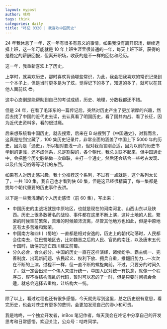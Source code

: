 ```yaml
---
layout: mypost
author: 咕咚
tags: think
categories: daily
title: "咚记 0320 | 我喜欢中国历史"
---
```


24 年我休息了一年，这一年有很多有意义的事情，如果我没有离开职场，继续选择上班，这一年可能就是 10 年上班生涯里很普通的一年，每天上班下班，获得的是稳定的薪酬回报，但离开职场，收获的是不一样的回忆和经历。

这一年，我重新喜欢上了历史。

上学时，就喜欢历史，那时喜欢背诵哪些常识，为此，我会把我喜欢的常识记录到一个本子上，但是当时更多是为了炫，觉得记下的多了，知道的多了，就可以在其他人面前炫 😎。

这中心态倒是能帮助到自己的考试成绩，历史、地理，分数我都还不错。

但是 24 年，在看了毛泽东的一篇传记后，突然对历史产生了更加浓厚的兴趣，然后去找了中国的近代史去读，去认真看了明国历史，看了国共内战、看了长征，因为近代史资料多，看的很过瘾。

后来想系统看中国历史，就去搜索，后来在 B 站搜到了《中国通史》，对我而言，这真是挖到宝藏了，100 集历史记录片，非常全面的涵盖了中国上下 5000 年的历史，因为是「通史」，所以相对要浅一点，但对我而言刚合适，因为以前的历史书学到的更浅，还不成体系，总是割裂的，各个朝代，我总关联不起来，但中国通史中，会把整个历史脉络做一次串联，主打一个通史，然后还会结合一些考古发现、以及传统习俗等等现代的东西。

如果有人对历史感兴趣，我十分推荐这个系列，不过有一点就是，这个系列太长了，一共 100 集，我自己也才看到快 60 集，但是这已经很精简了，每一集都是挑每个朝代重要的历史事件去讲。

以下是一些我浅薄的个人历史感悟（前 60 集），写出来：

- 中国历史的主战场就是中原地区，也就是现在的河南河北、山西山东以及陕西。历史上很多数著名的战役、事件都在这里不断上演，这片土地的人民，繁荣的时候空前繁荣，苦难的时候颠沛流离，尽管其他地方也如此，但是中原地区有太多苦难和繁荣。
- 中国南方和四川（蜀地）一直都是相对安逸的，历史上的朝代动荡时，人民都会往南去，往巴蜀地区去，比如魏晋之后的人民、官员的南迁，以及唐末五代十国时，唐僖宗逃亡四川建立前蜀。
- 分久必合，合久必分。中国的历史一直在这样演绎，诸侯纷争、霸主统一、完善制度、出现新问题、农民起义、权利下放、拥兵自重，推翻旧势力...一次次在不断的上演，过程不一样，但一直不断的螺旋向前。不过，只要分的时间久了，就一定会出现一个伟人来进行统一，中国人民对统一有执念，就像一个程序员，容不得结构混乱的代码，暂时可以忍的了一时，但是只要时间机会合适，就总会选择去重构，让结构大一统。


---

除了以上，看过过程也还有很多感悟，今天就先写到这里，总之历史很有意思，看完历史，也会对苍生有更多的悲悯，会更加发现自己的渺小和可贵。

我是咕咚，一个独立开发者，inBox 笔记作者，每天我会在咚记中分享自己的开发思考和日常感悟，欢迎关注，公众号：咕咚同学。